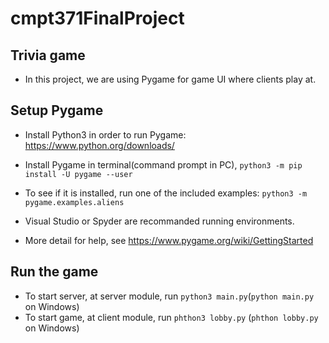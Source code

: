 ﻿# cmpt371FinalProject
 
## Trivia game

- In this project, we are using Pygame for game UI where clients play at.

## Setup Pygame
- Install Python3 in order to run Pygame: https://www.python.org/downloads/

- Install Pygame in terminal(command prompt in PC), `python3 -m pip install -U pygame --user`

- To see if it is installed, run one of the included examples:
`python3 -m pygame.examples.aliens`

- Visual Studio or Spyder are recommanded running environments.

- More detail for help, see https://www.pygame.org/wiki/GettingStarted

## Run the game
- To start server, at server module, run `python3 main.py`(`python main.py` on Windows) 
- To start game, at client module, run `phthon3 lobby.py` (`phthon lobby.py` on Windows)
